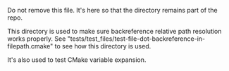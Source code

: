 Do not remove this file. It's here so that the directory remains part of the repo.

This directory is used to make sure backreference relative path resolution works
properly. See "tests/test_files/test-file-dot-backreference-in-filepath.cmake" to see how this directory
is used.

It's also used to test CMake variable expansion.